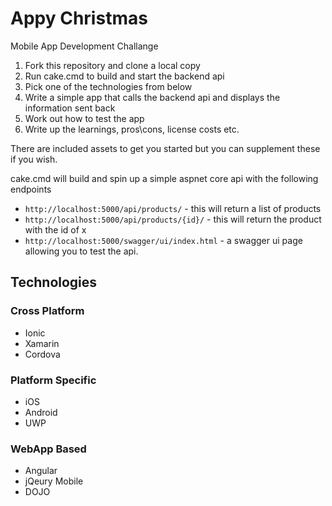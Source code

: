 # Appy Christmas

Mobile App Development Challange 

1. Fork this repository and clone a local copy
2. Run cake.cmd to build and start the backend api 
3. Pick one of the technologies from below
4. Write a simple app that calls the backend api and displays the information sent back
5. Work out how to test the app
6. Write up the learnings, pros\cons, license costs etc.

There are included assets to get you started but you can supplement these if you wish.

cake.cmd will build and spin up a simple aspnet core api with the following endpoints
 * `http://localhost:5000/api/products/` - this will return a list of products
 * `http://localhost:5000/api/products/{id}/` - this will return the product with the id of x
 * `http://localhost:5000/swagger/ui/index.html`  - a swagger ui page allowing you to test the api.

## Technologies
### Cross Platform 
 - Ionic
 - Xamarin
 - Cordova
 
### Platform Specific
 - iOS
 - Android
 - UWP

### WebApp Based
 - Angular
 - jQeury Mobile
 - DOJO